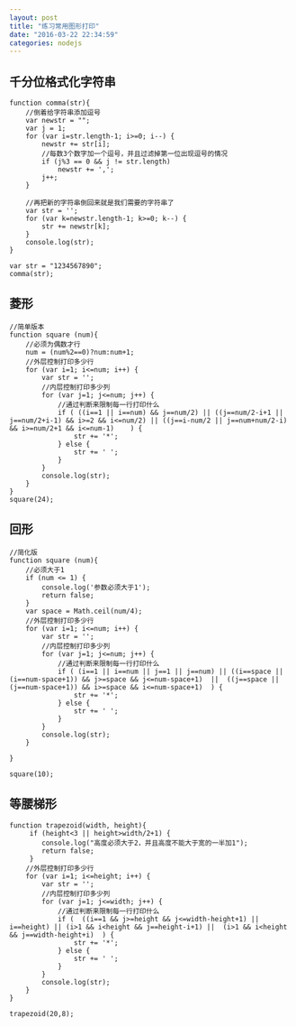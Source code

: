 ```yaml
---
layout: post
title: "练习常用图形打印"
date: "2016-03-22 22:34:59"
categories: nodejs
---
```


## 千分位格式化字符串 ##

	function comma(str){
		//倒着给字符串添加逗号
		var newstr = "";
		var j = 1;
		for (var i=str.length-1; i>=0; i--) {
			newstr += str[i];
			//每数3个数字加一个逗号，并且过滤掉第一位出现逗号的情况
			if (j%3 == 0 && j != str.length)
				newstr += ','; 
			j++;
		}
	
		//再把新的字符串倒回来就是我们需要的字符串了
		var	str = '';
		for (var k=newstr.length-1; k>=0; k--) {
			str += newstr[k];
		}
		console.log(str);
	}
	
	var str = "1234567890";
	comma(str);

## 菱形 ##

	//简单版本
	function square (num){
		//必须为偶数才行
		num = (num%2==0)?num:num+1;	
		//外层控制打印多少行
		for (var i=1; i<=num; i++) {
			var str = '';
			//内层控制打印多少列
			for (var j=1; j<=num; j++) {
				//通过判断来限制每一行打印什么
				if ( ((i==1 || i==num) && j==num/2) || ((j==num/2-i+1 || j==num/2+i-1) && i>=2 && i<=num/2) || ((j==i-num/2 || j==num+num/2-i) && i>=num/2+1 && i<=num-1)    ) {
					str += '*';
				} else {
					str += ' ';
				}			
			}
			console.log(str);
		}	
	}
	square(24);

## 回形 ##

	//简化版
	function square (num){
		//必须大于1
		if (num <= 1) {
			console.log('参数必须大于1');
			return false;
		}
		var space = Math.ceil(num/4);	
		//外层控制打印多少行
		for (var i=1; i<=num; i++) {
			var str = '';
			//内层控制打印多少列
			for (var j=1; j<=num; j++) {
				//通过判断来限制每一行打印什么
				if ( (i==1 || i==num || j==1 || j==num) || ((i==space || (i==num-space+1)) && j>=space && j<=num-space+1)  ||  ((j==space || (j==num-space+1)) && i>=space && i<=num-space+1)  ) {
					str += '*';
				} else {
					str += ' ';
				}			
			}
			console.log(str);
		}
		
	}
	
	square(10);
	
## 等腰梯形 ##

	function trapezoid(width, height){
		 if (height<3 || height>width/2+1) {
		 	console.log("高度必须大于2，并且高度不能大于宽的一半加1");
		 	return false;
		 }
		//外层控制打印多少行
		for (var i=1; i<=height; i++) {
			var str = '';
			//内层控制打印多少列
			for (var j=1; j<=width; j++) {
				//通过判断来限制每一行打印什么
				if (  ((i==1 && j>=height && j<=width-height+1) || i==height) || (i>1 && i<height && j==height-i+1) ||  (i>1 && i<height && j==width-height+i)  ) {
					str += '*';
				} else {
					str += ' ';
				}			
			}
			console.log(str);
		}
	}
	
	trapezoid(20,8);


